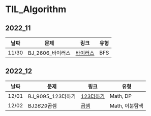 # TIL_Algorithm

## 2022_11

| 날짜  | 문제              | 링크                                            | 유형 |
| ----- | ----------------- | ----------------------------------------------- | ---- |
| 11/30 | BJ_2606\_바이러스 | [바이러스](2022_11/2022_11_30/BJ_바이러스.java) | BFS  |

## 2022_12

| 날짜  | 문제              | 링크                                              | 유형           |
| ----- | ----------------- | ------------------------------------------------- | -------------- |
| 12/01 | BJ_9095_123더하기 | [123더하기](2022_12/2022_12_01/BJ_123더하기.java) | Math, DP       |
| 12/02 | BJ*1629*곱셈      | [곱셈](2022_12/2022_12_02/BJ_곱셈.java)           | Math, 이분탐색 |
